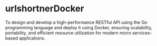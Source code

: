 # urlshortnerDocker
To design and develop a high-performance RESTful API using the Go programming language and deploy it using Docker, ensuring scalability, portability, and efficient resource utilization for modern micro services-based applications.
